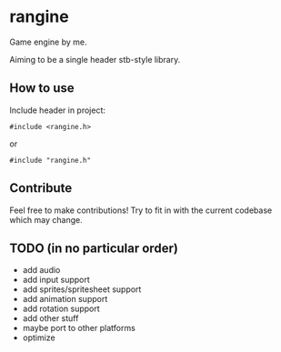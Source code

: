 # rangine
Game engine by me.

Aiming to be a single header stb-style library.

## How to use
Include header in project:
```
#include <rangine.h>
```
or
```
#include "rangine.h"
```

## Contribute
Feel free to make contributions! Try to fit in with the current codebase which may change.

## TODO (in no particular order)
- add audio
- add input support
- add sprites/spritesheet support
- add animation support
- add rotation support
- add other stuff
- maybe port to other platforms
- optimize
